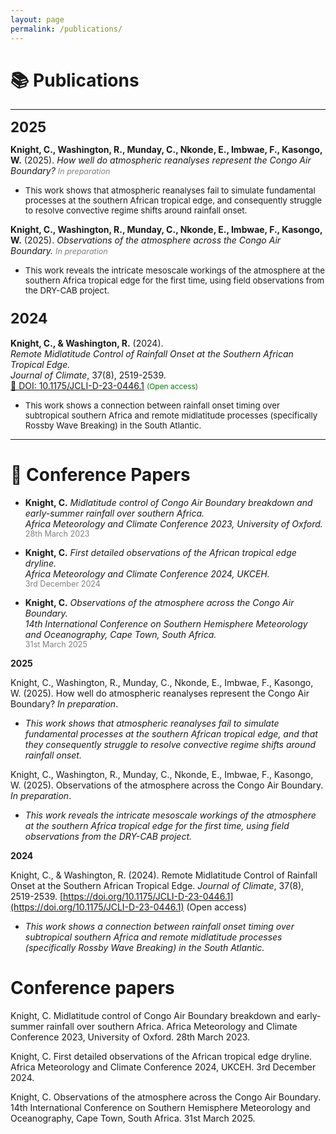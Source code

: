 ```yaml
---
layout: page
permalink: /publications/
---
```


# 📚 Publications

---

<span style="font-size:1.6em;">**2025**</span>

**Knight, C., Washington, R., Munday, C., Nkonde, E., Imbwae, F., Kasongo, W.** (2025). *How well do atmospheric reanalyses represent the Congo Air Boundary?* <span style="font-size:0.9em; color:gray;"><em>In preparation</em></span>

- <span style="font-size:0.95em;">This work shows that atmospheric reanalyses fail to simulate fundamental processes at the southern African tropical edge, and consequently struggle to resolve convective regime shifts around rainfall onset.</span>


**Knight, C., Washington, R., Munday, C., Nkonde, E., Imbwae, F., Kasongo, W.** (2025). *Observations of the atmosphere across the Congo Air Boundary.* <span style="font-size:0.9em; color:gray;"><em>In preparation</em></span>

- <span style="font-size:0.95em;">This work reveals the intricate mesoscale workings of the atmosphere at the southern Africa tropical edge for the first time, using field observations from the DRY-CAB project.</span>

### <span style="font-size:1.4em;">2024</span>

**Knight, C., & Washington, R.** (2024).  
*Remote Midlatitude Control of Rainfall Onset at the Southern African Tropical Edge.*  
<em>Journal of Climate</em>, 37(8), 2519-2539.  
[🔗 DOI: 10.1175/JCLI-D-23-0446.1](https://doi.org/10.1175/JCLI-D-23-0446.1) <span style="font-size:0.85em; color:green;">(Open access)</span>

- <span style="font-size:0.95em;">This work shows a connection between rainfall onset timing over subtropical southern Africa and remote midlatitude processes (specifically Rossby Wave Breaking) in the South Atlantic.</span>

---

# 🎤 Conference Papers

- **Knight, C.** *Midlatitude control of Congo Air Boundary breakdown and early-summer rainfall over southern Africa.*  
  *Africa Meteorology and Climate Conference 2023, University of Oxford.*  
  <span style="font-size:0.9em; color:gray;">28th March 2023</span>

- **Knight, C.** *First detailed observations of the African tropical edge dryline.*  
  *Africa Meteorology and Climate Conference 2024, UKCEH.*  
  <span style="font-size:0.9em; color:gray;">3rd December 2024</span>

- **Knight, C.** *Observations of the atmosphere across the Congo Air Boundary.*  
  *14th International Conference on Southern Hemisphere Meteorology and Oceanography, Cape Town, South Africa.*  
  <span style="font-size:0.9em; color:gray;">31st March 2025</span>





**2025**

Knight, C., Washington, R., Munday, C., Nkonde, E., Imbwae, F., Kasongo, W. (2025). How well do atmospheric reanalyses represent the Congo Air Boundary? *In preparation*.

- *This work shows that atmospheric reanalyses fail to simulate fundamental processes at the southern African tropical edge, and that they consequently struggle to resolve convective regime shifts around rainfall onset.*


Knight, C., Washington, R., Munday, C., Nkonde, E., Imbwae, F., Kasongo, W. (2025). Observations of the atmosphere across the Congo Air Boundary. *In preparation*.

- *This work reveals the intricate mesoscale workings of the atmosphere at the southern Africa tropical edge for the first time, using field observations from the DRY-CAB project.*

**2024**

Knight, C., & Washington, R. (2024). Remote Midlatitude Control of Rainfall Onset at the Southern African Tropical Edge. *Journal of Climate*, 37(8), 2519-2539. [https://doi.org/10.1175/JCLI-D-23-0446.1](https://doi.org/10.1175/JCLI-D-23-0446.1) (Open access)

- *This work shows a connection between rainfall onset timing over subtropical southern Africa and remote midlatitude processes (specifically Rossby Wave Breaking) in the South Atlantic.*

# Conference papers

Knight, C. Midlatitude control of Congo Air Boundary breakdown and early-summer rainfall over southern Africa. Africa Meteorology and Climate Conference 2023, University of Oxford. 28th March 2023.

Knight, C. First detailed observations of the African tropical edge dryline. Africa Meteorology and Climate Conference 2024, UKCEH. 3rd December 2024.

Knight, C. Observations of the atmosphere across the Congo Air Boundary. 14th International Conference on Southern Hemisphere Meteorology and Oceanography, Cape Town, South Africa. 31st March 2025.




